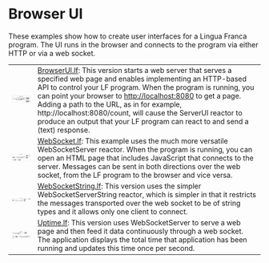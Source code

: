 # Browser UI

These examples show how to create user interfaces for a Lingua Franca program.
The UI runs in the browser and connects to the program via either HTTP or via a web socket.

<table>
<tr>
<td> <img src="img/BrowserUI.png" alt="BrowserUI" width="400">
<td> <a href="BrowserUI.lf">BrowserUI.lf</a>: This version starts a web server that serves a specified web page and enables implementing an HTTP-based API to control your LF program.  When the program is running, you can point your browser to <a href="http://localhost:8080">http://localhost:8080</a> to get a page.  Adding a path to the URL, as in for example, http://localhost:8080/count, will cause the ServerUI reactor to produce an output that your LF program can react to and send a (text) response.</td>
</tr>
<tr>
<td> <img src="img/WebSocket.png" alt="WebSocket" width="400">
<td> <a href="WebSocket.lf">WebSocket.lf</a>: This example uses the much more versatile WebSocketServer reactor. When the program is running, you can open an HTML page that includes JavaScript that connects to the server.  Messages can be sent in both directions over the web socket, from the LF program to the browser and vice versa.</td>
</tr>
<tr>
<td> <img src="img/WebSocketString.png" alt="WebSocketString" width="400">
<td> <a href="WebSocketString.lf">WebSocketString.lf</a>: This version uses the simpler WebSocketServerString reactor, which is simpler in that it restricts the messages transported over the web socket to be of string types and it allows only one client to connect.</td>
</tr>
<tr>
<td> <img src="img/Uptime.png" alt="Uptime" width="400">
<td> <a href="Uptime.lf"> Uptime.lf</a>: This version uses WebSocketServer to serve a web page and then feed it data continuously through a web socket. The application displays the total time that application has been running and updates this time once per second.</td>
</tr>
</table>